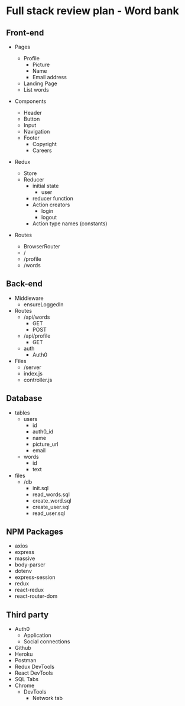 # Full stack review plan - Word bank 

## Front-end

* Pages
    * Profile
        * Picture
        * Name
        * Email address
    * Landing Page
    * List words 

* Components 
    * Header
    * Button
    * Input
    * Navigation
    * Footer
        * Copyright
        * Careers

* Redux
    * Store
    * Reducer 
        * initial state
            * user
        * reducer function
        * Action creators
            * login 
            * logout
        * Action type names (constants)

* Routes 
    * BrowserRouter 
    * / 
    * /profile 
    * /words

## Back-end

* Middleware 
    * ensureLoggedIn 
* Routes 
    * /api/words
        * GET 
        * POST
    * /api/profile 
        * GET 
    * auth 
        * Auth0 
* Files 
    * /server
    * index.js
    * controller.js 
    
## Database 

* tables 
    * users
        * id 
        * auth0_id
        * name 
        * picture_url
        * email 
    * words 
        * id 
        * text
* files 
    * /db 
      * init.sql 
      * read_words.sql
      * create_word.sql 
      * create_user.sql
      * read_user.sql


## NPM Packages
* axios 
* express 
* massive 
* body-parser
* dotenv 
* express-session
* redux 
* react-redux 
* react-router-dom 

## Third party 

* Auth0 
    * Application 
    * Social connections
* Github 
* Heroku 
* Postman
* Redux DevTools 
* React DevTools 
* SQL Tabs
* Chrome 
    * DevTools
        * Network tab

 
